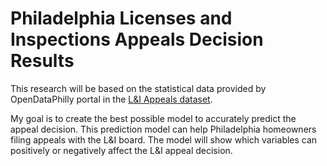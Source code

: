 # Philadelphia Licenses and Inspections Appeals Decision Results

This research will be based on the statistical data provided by OpenDataPhilly portal in the [L&I Appeals dataset](https://www.opendataphilly.org/dataset/license-and-inspections-appeals/resource/b721ad52-9e27-46d2-b494-6bf0ef1c7603).

My goal is to create the best possible model to accurately predict the appeal decision. This prediction model can help Philadelphia homeowners filing appeals with the L&I board. The model will show which variables can positively or negatively affect the L&I appeal decision.
